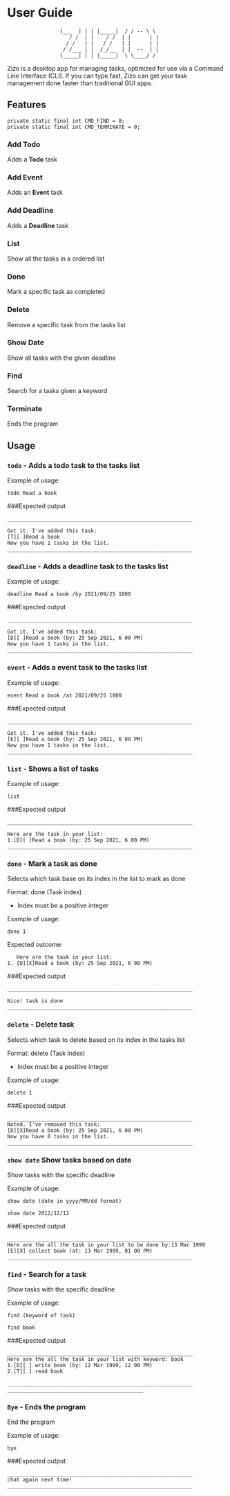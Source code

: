 # User Guide


                     |___  | | | |_____|  / / -- \ \
                        / /  | |    / /  | |      | | 
                       / /   | |   / /   | |      | |
                      / /___ | |  /_/__  | |  --  | | 
                     |_____| | | |_____|  \ \____/ /

Zizo is a desktop app for managing tasks, optimized for use via a Command Line Interface (CLI).
If you can type fast, Zizo can get your task management done faster than traditional GUI apps.
## Features
    private static final int CMD_FIND = 8;
    private static final int CMD_TERMINATE = 0;
### Add Todo

Adds a **Todo** task

### Add Event

Adds an **Event** task

### Add Deadline

Adds a **Deadline** task

### List

Show all the tasks in a ordered list
### Done

Mark a specific task as completed
### Delete

Remove a specific task from the tasks list
### Show Date

Show all tasks with the given deadline
### Find

Search for a tasks given a keyword
### Terminate

Ends the program

## Usage

### `todo` - Adds a todo task to the tasks list

Example of usage: 

`todo Read a book`


###Expected output
```
____________________________________________________________

Got it. I've added this task:
[T][ ]Read a book
Now you have 1 tasks in the list.
____________________________________________________________
```
### `deadline` - Adds a deadline task to the tasks list


Example of usage:

`deadline Read a book /by 2021/09/25 1800`


###Expected output
```
____________________________________________________________

Got it. I've added this task:
[D][ ]Read a book (by: 25 Sep 2021, 6 00 PM)
Now you have 1 tasks in the list.
____________________________________________________________
```
### `event` - Adds a event task to the tasks list


Example of usage:

`event Read a book /at 2021/09/25 1800`

###Expected output
```
____________________________________________________________

Got it. I've added this task:
[E][ ]Read a book (by: 25 Sep 2021, 6 00 PM)
Now you have 1 tasks in the list.
____________________________________________________________
```
### `list` - Shows a list of tasks


Example of usage:

`list`


###Expected output
```
____________________________________________________________

Here are the task in your list:
1.[D][ ]Read a book (by: 25 Sep 2021, 6 00 PM)
____________________________________________________________
```
### `done` - Mark a task as done

Selects which task base on its index in the list to mark as done

Format: done (Task index)
* Index must be a positive integer

Example of usage:

`done 1`

Expected outcome:
```
   Here are the task in your list:
1. [D][X]Read a book (by: 25 Sep 2021, 6 00 PM)
```

###Expected output
```
____________________________________________________________

Nice! task is done 
____________________________________________________________
```

### `delete` - Delete task

Selects which task to delete based on its index in the tasks list

Format: delete (Task Index)
* Index must be a positive integer


Example of usage:

`delete 1`


###Expected output
```
____________________________________________________________
Noted. I've removed this task:
[D][X]Read a book (by: 25 Sep 2021, 6 00 PM)
Now you have 0 tasks in the list.
____________________________________________________________
```

### `show date` Show tasks based on date

Show tasks with the specific deadline

Example of usage:

`show date (date in yyyy/MM/dd format)`

`show date 2012/12/12`


###Expected output
```
____________________________________________________________
Here are the all the task in your list to be done by:13 Mar 1999
[E][X] collect book (at: 13 Mar 1999, 01 00 PM)
____________________________________________________________
```

### `find` - Search for a task

Show tasks with the specific deadline

Example of usage:

`find (keyword of task)`

`find book`

###Expected output
```
____________________________________________________________
Here are the all the task in your list with keyword: book
1.[D][ ] write book (by: 12 Mar 1999, 12 00 PM)
2.[T][ ] read book

____________________________________________________________
____________________________________________
```
### `Bye` - Ends the program

End the program

Example of usage:

`bye`

###Expected output
```
____________________________________________________________
chat again next time!
____________________________________________________________
```
